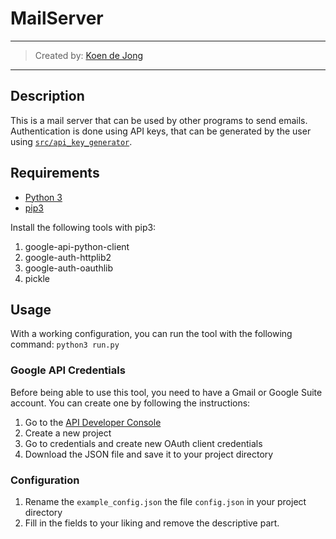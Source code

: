 # MailServer
___
> Created by: [Koen de Jong](https://www.koendejong.net)
___

## Description
This is a mail server that can be used by other programs to send emails. 
Authentication is done using API keys, that can be generated by the user using [`src/api_key_generator`](src/api_key_generator.py).


## Requirements
* [Python 3](https://www.python.org/downloads/)
* [pip3](https://pypi.org/project/pip/)

Install the following tools with pip3:
1. google-api-python-client
2. google-auth-httplib2
3. google-auth-oauthlib
4. pickle

## Usage
With a working configuration, you can run the tool with the following command:
`python3 run.py`

### Google API Credentials
Before being able to use this tool, you need to have a Gmail or Google Suite account.
You can create one by following the instructions:
1. Go to the [API Developer Console](https://console.cloud.google.com/apis/dashboard)
2. Create a new project
3. Go to credentials and create new OAuth client credentials
4. Download the JSON file and save it to your project directory

### Configuration
1. Rename the `example_config.json` the file `config.json` in your project directory
2. Fill in the fields to your liking and remove the descriptive part.
